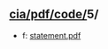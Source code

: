 ## [cia/pdf/code/](https://data.bde-pps.fr/cia/pdf/code/)5/

- f: [statement.pdf](https://data.bde-pps.fr/cia/pdf/code/5/statement.pdf)
